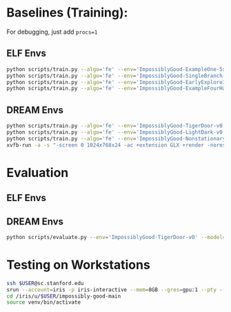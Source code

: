 # Baselines (Training):

For debugging, just add `procs=1`

## ELF Envs
```bash
python scripts/train.py --algo='fe' --env='ImpossiblyGood-ExampleOne-5x5-v0' --render
python scripts/train.py --algo='fe' --env='ImpossiblyGood-SingleBranch-v0' --render
python scripts/train.py --algo='fe' --env='ImpossiblyGood-EarlyExplore3-v0' --render
python scripts/train.py --algo='fe' --env='ImpossiblyGood-ExampleFourHard-9x9-v0' --render
```

## DREAM Envs
```bash
python scripts/train.py --algo='fe' --env='ImpossiblyGood-TigerDoor-v0' --render
python scripts/train.py --algo='fe' --env='ImpossiblyGood-LightDark-v0' --render
python scripts/train.py --algo='fe' --env='ImpossiblyGood-NonstationaryMap-v0' --render
xvfb-run -a -s "-screen 0 1024x768x24 -ac +extension GLX +render -noreset" python scripts/train.py --algo='fe' --env='ImpossiblyGood-Construction-v0' --render
```

# Evaluation

## ELF Envs

## DREAM Envs
```bash
python scripts/evaluate.py --env='ImpossiblyGood-TigerDoor-v0' --model='storage-v1/ImpossiblyGood-TigerDoor-v0_fea_seed1_23-10-24-06-52-08' --procs=1
```

# Testing on Workstations

```bash
ssh $USER@sc.stanford.edu
srun --account=iris -p iris-interactive --mem=8GB --gres=gpu:1 --pty --exclude=iris5,iris6,iris7 bash
cd /iris/u/$USER/impossibly-good-main
source venv/bin/activate
```